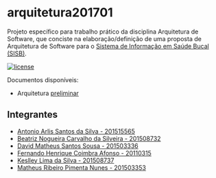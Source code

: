 # arquitetura201701

Projeto específico para trabalho prático da disciplina Arquitetura de Software, que conciste na elaboração/definição de uma proposta de Arquitetura de Software para o [Sistema de Informação em Saúde Bucal (SISB)](https://github.com/kyriosdata/sisb).

[![license](https://img.shields.io/github/license/matheuspiment/arquitetura201701.svg)](https://github.com/matheuspiment/arquitetura201701/blob/master/LICENSE)

Documentos disponíveis:

* Arquitetura [preliminar](https://github.com/matheuspiment/arquitetura201701/blob/master/docs/sisb-arquitetura.md) 

## Integrantes

- [Antonio Arlis Santos da Silva - 201515565](https://github.com/antlisufg)
- [Beatriz Nogueira Carvalho da Silveira - 201508732](https://github.com/BeatrizN) 
- [David Matheus Santos Sousa - 201503336](https://github.com/MSSDavid)
- [Fernando Henrique Coimbra Afonso - 20110315](https://github.com/goias5)
- [Keslley Lima da Silva - 201508737](https://github.com/keslleylima) 
- [Matheus Ribeiro Pimenta Nunes - 201503353](https://github.com/matheuspiment)
